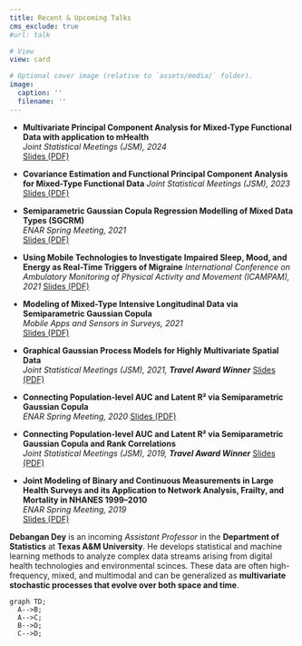 ```yaml
---
title: Recent & Upcoming Talks
cms_exclude: true
#url: talk

# View
view: card

# Optional cover image (relative to `assets/media/` folder).
image:
  caption: ''
  filename: ''
---
```


- **Multivariate Principal Component Analysis for Mixed-Type Functional Data with application to mHealth**  
  _Joint Statistical Meetings (JSM), 2024_  
  [Slides (PDF)](/uploads/slides/JSM_2024_DD.pdf)
  
- **Covariance Estimation and Functional Principal Component Analysis for Mixed-Type Functional Data**
  _Joint Statistical Meetings (JSM), 2023_
  [Slides (PDF)](/uploads/slides/JSM_2023_DD.pdf)

- **Semiparametric Gaussian Copula Regression Modelling of Mixed Data Types (SGCRM)**  
  _ENAR Spring Meeting, 2021_  
  [Slides (PDF)](/uploads/slides/ENAR_2021_DD.pdf)
  
- **Using Mobile Technologies to Investigate Impaired Sleep, Mood, and Energy as Real-Time Triggers of Migraine**
  _International Conference on Ambulatory Monitoring of Physical Activity and Movement (ICAMPAM), 2021_
  [Slides (PDF)](/uploads/slides/ICAMPAM_2021_DD.pdf)

- **Modeling of Mixed-Type Intensive Longitudinal Data via Semiparametric Gaussian Copula**  
  _Mobile Apps and Sensors in Surveys, 2021_  
  [Slides (PDF)](/uploads/slides/MASS_2021_DD.pdf)

- **Graphical Gaussian Process Models for Highly Multivariate Spatial Data**  
  _Joint Statistical Meetings (JSM), 2021, **Travel Award Winner**_
  [Slides (PDF)](/uploads/slides/JSM_2021_DD.pdf)

- **Connecting Population-level AUC and Latent R² via Semiparametric Gaussian Copula**  
  _ENAR Spring Meeting, 2020_
  [Slides (PDF)](/uploads/slides/ENAR_2020_DD.pdf)

- **Connecting Population-level AUC and Latent R² via Semiparametric Gaussian Copula and Rank Correlations**  
  _Joint Statistical Meetings (JSM), 2019, **Travel Award Winner**_
  [Slides (PDF)](/uploads/slides/JSM_2019_DD.pdf)

- **Joint Modeling of Binary and Continuous Measurements in Large Health Surveys and its Application to Network Analysis, Frailty, and Mortality in NHANES 1999–2010**  
  _ENAR Spring Meeting, 2019_  
  [Slides (PDF)](/uploads/slides/ENAR_2019_DD.pdf)

**Debangan Dey** is an incoming *Assistant Professor* in the **Department of Statistics** at **Texas A&M University**. He develops statistical and machine learning methods to analyze complex data streams arising from digital health technologies and environmental scinces. These data are often high-frequency, mixed, and multimodal and can be generalized as **multivariate stochastic processes that evolve over both space and time**.

```mermaid
graph TD;
  A-->B;
  A-->C;
  B-->D;
  C-->D;
```

